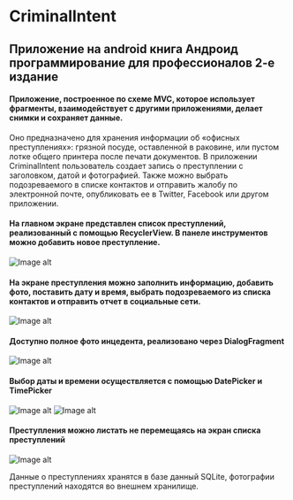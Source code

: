 # CriminalIntent
## Приложение на android книга Андроид программирование для профессионалов 2-е издание
#### Приложение, построенное по схеме MVC, которое использует фрагменты, взаимодействует с другими приложениями, делает снимки и сохраняет данные.
Оно предназначено для хранения информации об «офисных преступлениях»: грязной посуде, оставленной в раковине, или пустом лотке общего принтера после печати документов.
В приложении CriminalIntent пользователь создает запись о преступлении с заголовком, датой и фотографией. Также можно выбрать подозреваемого в списке контактов и отправить жалобу по электронной почте, опубликовать ее в Twitter, Facebook или другом приложении.

#### На главном экране представлен список преступлений, реализованный с помощью RecyclerView. В панеле инструментов можно добавить новое преступление.

![Image alt](https://github.com/TishkevichLeonid/CriminalIntent/raw/master/screenshots/RecyclerView1.jpg)

#### На экране преступления можно заполнить информацию, добавить фото, поставить дату и время, выбрать подозреваемого из списка контактов и отправить отчет в социальные сети.

![Image alt](https://github.com/TishkevichLeonid/CriminalIntent/raw/master/screenshots/Crime.jpg)

#### Доступно полное фото инцедента, реализовано через DialogFragment

![Image alt](https://github.com/TishkevichLeonid/CriminalIntent/raw/master/screenshots/ImageDialog.jpg)

#### Выбор даты и времени осуществляется с помощью DatePicker и TimePicker

![Image alt](https://github.com/TishkevichLeonid/CriminalIntent/raw/master/screenshots/DatePicker.jpg) ![Image alt](https://github.com/TishkevichLeonid/CriminalIntent/raw/master/screenshots/TimePicker.jpg)

#### Преступления можно листать не перемещаясь на экран списка преступлений

![Image alt](https://github.com/TishkevichLeonid/CriminalIntent/raw/master/screenshots/ViewPager.png)

Данные о преступлениях хранятся в базе данный SQLite, фотографии преступлений находятся во внешнем хранилище.
